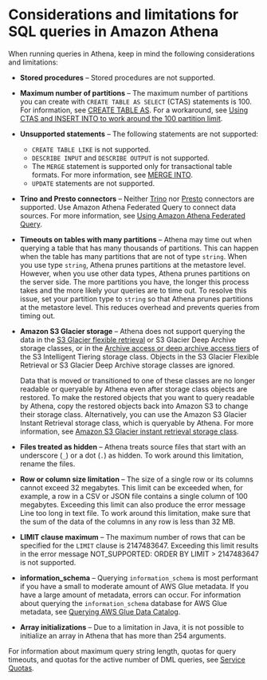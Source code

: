 # Considerations and limitations for SQL queries in Amazon Athena<a name="other-notable-limitations"></a>

When running queries in Athena, keep in mind the following considerations and limitations:
+ **Stored procedures** – Stored procedures are not supported\.
+ **Maximum number of partitions** – The maximum number of partitions you can create with `CREATE TABLE AS SELECT` \(CTAS\) statements is 100\. For information, see [CREATE TABLE AS](create-table-as.md)\. For a workaround, see [Using CTAS and INSERT INTO to work around the 100 partition limit](ctas-insert-into.md)\.
+ **Unsupported statements** – The following statements are not supported:
  + `CREATE TABLE LIKE` is not supported\.
  + `DESCRIBE INPUT` and `DESCRIBE OUTPUT` is not supported\.
  + The `MERGE` statement is supported only for transactional table formats\. For more information, see [MERGE INTO](merge-into-statement.md)\.
  + `UPDATE` statements are not supported\.
+ **Trino and Presto connectors** – Neither [Trino](https://trino.io/docs/current/connector.html) nor [Presto](https://prestodb.io/docs/current/connector.html) connectors are supported\. Use Amazon Athena Federated Query to connect data sources\. For more information, see [Using Amazon Athena Federated Query](connect-to-a-data-source.md)\.
+ **Timeouts on tables with many partitions** – Athena may time out when querying a table that has many thousands of partitions\. This can happen when the table has many partitions that are not of type `string`\. When you use type `string`, Athena prunes partitions at the metastore level\. However, when you use other data types, Athena prunes partitions on the server side\. The more partitions you have, the longer this process takes and the more likely your queries are to time out\. To resolve this issue, set your partition type to `string` so that Athena prunes partitions at the metastore level\. This reduces overhead and prevents queries from timing out\.
+ **Amazon S3 Glacier storage** – Athena does not support querying the data in the [S3 Glacier flexible retrieval](https://docs.aws.amazon.com/AmazonS3/latest/dev/storage-class-intro.html#sc-glacier) or S3 Glacier Deep Archive storage classes, or in the [ Archive access or deep archive access tiers](https://docs.aws.amazon.com/AmazonS3/latest/userguide/intelligent-tiering-overview.html#intel-tiering-tier-definition) of the S3 Intelligent Tiering storage class\. Objects in the S3 Glacier Flexible Retrieval or S3 Glacier Deep Archive storage classes are ignored\. 

  Data that is moved or transitioned to one of these classes are no longer readable or queryable by Athena even after storage class objects are restored\. To make the restored objects that you want to query readable by Athena, copy the restored objects back into Amazon S3 to change their storage class\. Alternatively, you can use the Amazon S3 Glacier Instant Retrieval storage class, which is queryable by Athena\. For more information, see [Amazon S3 Glacier instant retrieval storage class](http://aws.amazon.com/s3/storage-classes/glacier/instant-retrieval/)\.
+ **Files treated as hidden** – Athena treats source files that start with an underscore \(`_`\) or a dot \(`.`\) as hidden\. To work around this limitation, rename the files\.
+ **Row or column size limitation** – The size of a single row or its columns cannot exceed 32 megabytes\. This limit can be exceeded when, for example, a row in a CSV or JSON file contains a single column of 100 megabytes\. Exceeding this limit can also produce the error message Line too long in text file\. To work around this limitation, make sure that the sum of the data of the columns in any row is less than 32 MB\.
+ **LIMIT clause maximum** – The maximum number of rows that can be specified for the `LIMIT` clause is 2147483647\. Exceeding this limit results in the error message NOT\_SUPPORTED: ORDER BY LIMIT > 2147483647 is not supported\.
+ **information\_schema** – Querying `information_schema` is most performant if you have a small to moderate amount of AWS Glue metadata\. If you have a large amount of metadata, errors can occur\. For information about querying the `information_schema` database for AWS Glue metadata, see [Querying AWS Glue Data Catalog](querying-glue-catalog.md)\.
+  **Array initializations** – Due to a limitation in Java, it is not possible to initialize an array in Athena that has more than 254 arguments\. 

For information about maximum query string length, quotas for query timeouts, and quotas for the active number of DML queries, see [Service Quotas](service-limits.md)\.